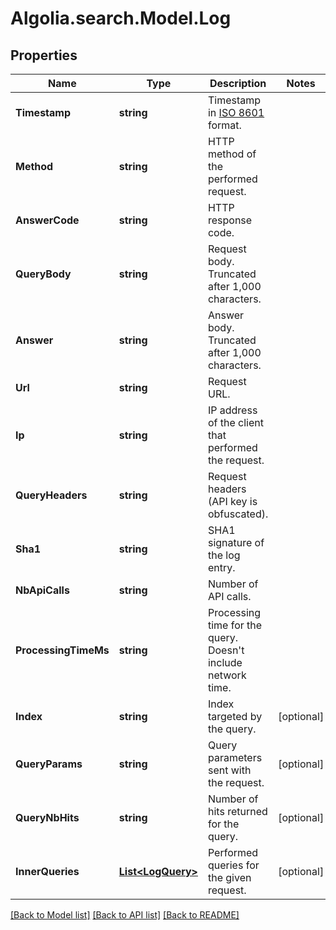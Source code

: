 # Algolia.search.Model.Log

## Properties

Name | Type | Description | Notes
------------ | ------------- | ------------- | -------------
**Timestamp** | **string** | Timestamp in [ISO 8601](https://wikipedia.org/wiki/ISO_8601) format. | 
**Method** | **string** | HTTP method of the performed request. | 
**AnswerCode** | **string** | HTTP response code. | 
**QueryBody** | **string** | Request body. Truncated after 1,000 characters. | 
**Answer** | **string** | Answer body. Truncated after 1,000 characters. | 
**Url** | **string** | Request URL. | 
**Ip** | **string** | IP address of the client that performed the request. | 
**QueryHeaders** | **string** | Request headers (API key is obfuscated). | 
**Sha1** | **string** | SHA1 signature of the log entry. | 
**NbApiCalls** | **string** | Number of API calls. | 
**ProcessingTimeMs** | **string** | Processing time for the query. Doesn&#39;t include network time. | 
**Index** | **string** | Index targeted by the query. | [optional] 
**QueryParams** | **string** | Query parameters sent with the request. | [optional] 
**QueryNbHits** | **string** | Number of hits returned for the query. | [optional] 
**InnerQueries** | [**List&lt;LogQuery&gt;**](LogQuery.md) | Performed queries for the given request. | [optional] 

[[Back to Model list]](../README.md#documentation-for-models) [[Back to API list]](../README.md#documentation-for-api-endpoints) [[Back to README]](../README.md)

